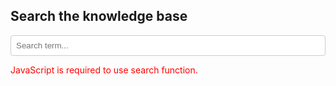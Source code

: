 <section id="search-box">
  <h2>Search the knowledge base</h2>
  <input id="search-query" placeholder="Search term..." style="width: 100%; padding: 0.6em; border: 1px solid #ccc; border-radius: 4px;" />
  <div id="search-results" style="margin-top: 1em;"></div>
</section>

<noscript>
  <p style="color: red;">JavaScript is required to use search function.</p>
</noscript>
